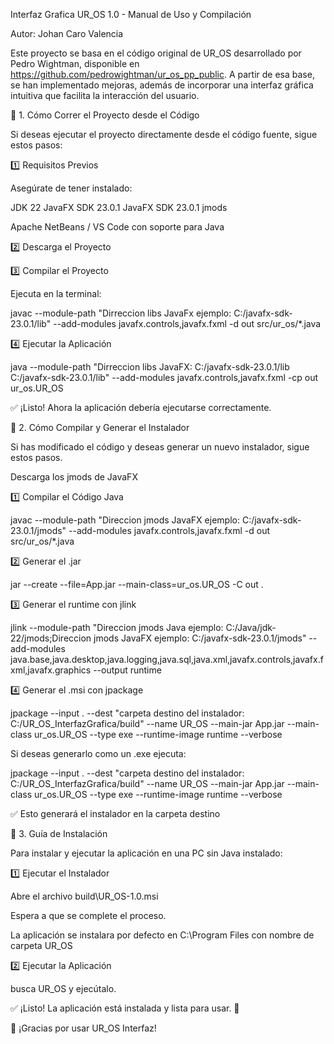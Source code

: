 Interfaz Grafica UR_OS 1.0 - Manual de Uso y Compilación

Autor: Johan Caro Valencia

Este proyecto se basa en el código original de UR_OS desarrollado por Pedro Wightman, disponible en https://github.com/pedrowightman/ur_os_pp_public. A partir de esa base, se han implementado mejoras, además de incorporar una interfaz gráfica intuitiva que facilita la interacción del usuario.

📌 1. Cómo Correr el Proyecto desde el Código

Si deseas ejecutar el proyecto directamente desde el código fuente, sigue estos pasos:

1️⃣ Requisitos Previos

Asegúrate de tener instalado:

JDK 22
JavaFX SDK 23.0.1
JavaFX SDK 23.0.1 jmods

Apache NetBeans / VS Code con soporte para Java

2️⃣ Descarga el Proyecto


3️⃣ Compilar el Proyecto

Ejecuta en la terminal:

javac --module-path "Dirreccion libs JavaFx ejemplo: C:/javafx-sdk-23.0.1/lib" --add-modules javafx.controls,javafx.fxml -d out src/ur_os/*.java

4️⃣ Ejecutar la Aplicación

java --module-path "Dirreccion libs JavaFX: C:/javafx-sdk-23.0.1/lib C:/javafx-sdk-23.0.1/lib" --add-modules javafx.controls,javafx.fxml -cp out ur_os.UR_OS

✅ ¡Listo! Ahora la aplicación debería ejecutarse correctamente.

📌 2. Cómo Compilar y Generar el Instalador

Si has modificado el código y deseas generar un nuevo instalador, sigue estos pasos.

Descarga los jmods de JavaFX

1️⃣ Compilar el Código Java

javac --module-path "Direccion jmods JavaFX ejemplo: C:/javafx-sdk-23.0.1/jmods" --add-modules javafx.controls,javafx.fxml -d out src/ur_os/*.java

2️⃣ Generar el .jar

jar --create --file=App.jar --main-class=ur_os.UR_OS -C out .

3️⃣ Generar el runtime con jlink

jlink --module-path "Direccion jmods Java ejemplo: C:/Java/jdk-22/jmods;Direccion jmods JavaFX ejemplo: C:/javafx-sdk-23.0.1/jmods" --add-modules java.base,java.desktop,java.logging,java.sql,java.xml,javafx.controls,javafx.fxml,javafx.graphics --output runtime

4️⃣ Generar el .msi con jpackage

jpackage --input . --dest "carpeta destino del instalador: C:/UR_OS_InterfazGrafica/build" --name UR_OS --main-jar App.jar --main-class ur_os.UR_OS --type exe --runtime-image runtime --verbose

Si deseas generarlo como un .exe ejecuta:

jpackage --input . --dest "carpeta destino del instalador: C:/UR_OS_InterfazGrafica/build" --name UR_OS --main-jar App.jar --main-class ur_os.UR_OS --type exe --runtime-image runtime --verbose

✅ Esto generará el instalador en la carpeta destino

📌 3. Guía de Instalación

Para instalar y ejecutar la aplicación en una PC sin Java instalado:

1️⃣ Ejecutar el Instalador

Abre el archivo build\UR_OS-1.0.msi

Espera a que se complete el proceso.

La aplicación se instalara por defecto en C:\Program Files con nombre de carpeta UR_OS

2️⃣ Ejecutar la Aplicación

busca UR_OS y ejecútalo.

✅ ¡Listo! La aplicación está instalada y lista para usar. 🎉

🚀 ¡Gracias por usar UR_OS Interfaz! 

